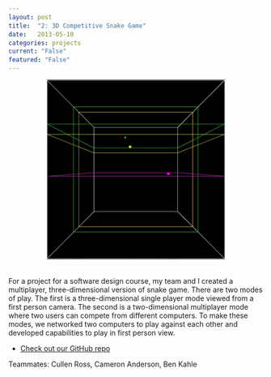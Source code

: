 ```yaml
---
layout: post
title:  "2: 3D Competitive Snake Game"
date:   2013-05-10
categories: projects
current: "False"
featured: "False"
---
```


<center><img src="images/projects/snakegame.jpg" width="70%"></center><br> 

For a project for a software design course, my team and I created a multiplayer, three-dimensional version of snake game. There are two modes of play. The first is a three-dimensional single player mode viewed from a first person camera. The second is a two-dimensional multiplayer mode where two users can compete from different computers. To make these modes, we networked two computers to play against each other and developed capabilities to play in first person view.


* [Check out our GitHub repo](https://github.com/benkahle/snake3d)


Teammates: Cullen Ross, Cameron Anderson, Ben Kahle